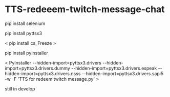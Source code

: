 # TTS-redeeem-twitch-message-chat

pip install selenium

pip install pyttsx3

< pip install cs_Freeze >

pip install pyinstaller 

<  PyInstaller --hidden-import=pyttsx3.drivers --hidden-import=pyttsx3.drivers.dummy --hidden-import=pyttsx3.drivers.espeak --hidden-import=pyttsx3.drivers.nsss --hidden-import=pyttsx3.drivers.sapi5 -w -F 'TTS for redeem twitch message.py'  >


still in develop



